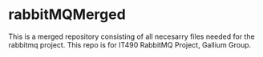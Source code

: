 # rabbitMQMerged
This is a merged repository consisting of all necesarry files needed for the rabbitmq project. This repo is for IT490 RabbitMQ Project, Gallium Group.
